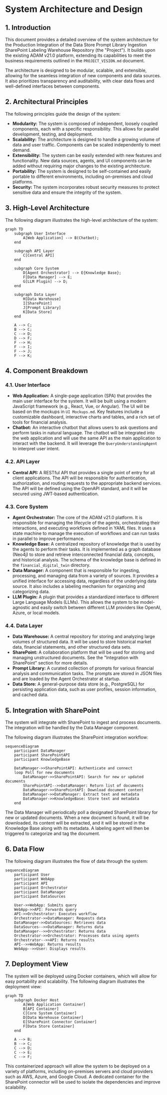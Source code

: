 # System Architecture and Design

## 1. Introduction

This document provides a detailed overview of the system architecture for the Production Integration of the Data Store Prompt Library Ingestion SharePoint Labeling Warehouse Repository (the "Project"). It builds upon the existing ADAM v21.0 platform, extending its capabilities to meet the business requirements outlined in the `PROJECT_VISION.md` document.

The architecture is designed to be modular, scalable, and extensible, allowing for the seamless integration of new components and data sources. It also prioritizes transparency and auditability, with clear data flows and well-defined interfaces between components.

## 2. Architectural Principles

The following principles guide the design of the system:

*   **Modularity:** The system is composed of independent, loosely coupled components, each with a specific responsibility. This allows for parallel development, testing, and deployment.
*   **Scalability:** The architecture is designed to handle a growing volume of data and user traffic. Components can be scaled independently to meet demand.
*   **Extensibility:** The system can be easily extended with new features and functionality. New data sources, agents, and UI components can be added without requiring major changes to the existing architecture.
*   **Portability:** The system is designed to be self-contained and easily portable to different environments, including on-premises and cloud platforms.
*   **Security:** The system incorporates robust security measures to protect sensitive data and ensure the integrity of the system.

## 3. High-Level Architecture

The following diagram illustrates the high-level architecture of the system:

```mermaid
graph TD
    subgraph User Interface
        A[Web Application] --> B(Chatbot);
    end

    subgraph API Layer
        C[Central API]
    end

    subgraph Core System
        D[Agent Orchestrator] --> E{Knowledge Base};
        F[Data Manager] --> E;
        G[LLM Plugin] --> D;
    end

    subgraph Data Layer
        H[Data Warehouse]
        I[SharePoint]
        J[Prompt Library]
        K[Data Store]
    end

    A --> C;
    B --> C;
    C --> D;
    D --> F;
    F --> H;
    F --> I;
    F --> J;
    F --> K;
```

## 4. Component Breakdown

### 4.1. User Interface

*   **Web Application:** A single-page application (SPA) that provides the main user interface for the system. It will be built using a modern JavaScript framework (e.g., React, Vue, or Angular). The UI will be based on the mockups in `UI Mockups.md`. Key features include a customizable dashboard, interactive charts and tables, and a rich set of tools for financial analysis.
*   **Chatbot:** An interactive chatbot that allows users to ask questions and perform tasks in natural language. The chatbot will be integrated into the web application and will use the same API as the main application to interact with the backend. It will leverage the `QueryUnderstandingAgent` to interpret user intent.

### 4.2. API Layer

*   **Central API:** A RESTful API that provides a single point of entry for all client applications. The API will be responsible for authentication, authorization, and routing requests to the appropriate backend services. The API will be defined using the OpenAPI standard, and it will be secured using JWT-based authentication.

### 4.3. Core System

*   **Agent Orchestrator:** The core of the ADAM v21.0 platform. It is responsible for managing the lifecycle of the agents, orchestrating their interactions, and executing workflows defined in YAML files. It uses a state machine to manage the execution of workflows and can run tasks in parallel to improve performance.
*   **Knowledge Base:** A centralized repository of knowledge that is used by the agents to perform their tasks. It is implemented as a graph database (Neo4j) to store and retrieve interconnected financial data, concepts, and historical analysis. The schema of the knowledge base is defined in the `financial_digital_twin` directory.
*   **Data Manager:** A component that is responsible for ingesting, processing, and managing data from a variety of sources. It provides a unified interface for accessing data, regardless of the underlying data source. It also includes a labeling mechanism for organizing and categorizing data.
*   **LLM Plugin:** A plugin that provides a standardized interface to different Large Language Models (LLMs). This allows the system to be model-agnostic and easily switch between different LLM providers like OpenAI, Azure, or local models.

### 4.4. Data Layer

*   **Data Warehouse:** A central repository for storing and analyzing large volumes of structured data. It will be used to store historical market data, financial statements, and other structured data sets.
*   **SharePoint:** A collaboration platform that will be used for storing and managing unstructured documents. See the "Integration with SharePoint" section for more details.
*   **Prompt Library:** A curated collection of prompts for various financial analysis and communication tasks. The prompts are stored in JSON files and are loaded by the Agent Orchestrator at startup.
*   **Data Store:** A general-purpose data store (e.g., PostgreSQL) for persisting application data, such as user profiles, session information, and cached data.

## 5. Integration with SharePoint

The system will integrate with SharePoint to ingest and process documents. The integration will be handled by the Data Manager component.

The following diagram illustrates the SharePoint integration workflow:

```mermaid
sequenceDiagram
    participant DataManager
    participant SharePointAPI
    participant KnowledgeBase

    DataManager->>SharePointAPI: Authenticate and connect
    loop Poll for new documents
        DataManager->>SharePointAPI: Search for new or updated documents
        SharePointAPI-->>DataManager: Return list of documents
        DataManager->>SharePointAPI: Download document content
        DataManager->>DataManager: Extract text and metadata
        DataManager->>KnowledgeBase: Store text and metadata
    end
```

The Data Manager will periodically poll a designated SharePoint library for new or updated documents. When a new document is found, it will be downloaded, its content will be extracted, and it will be stored in the Knowledge Base along with its metadata. A labeling agent will then be triggered to categorize and tag the document.

## 6. Data Flow

The following diagram illustrates the flow of data through the system:

```mermaid
sequenceDiagram
    participant User
    participant WebApp
    participant API
    participant Orchestrator
    participant DataManager
    participant DataSources

    User->>WebApp: Submits query
    WebApp->>API: Forwards query
    API->>Orchestrator: Executes workflow
    Orchestrator->>DataManager: Requests data
    DataManager->>DataSources: Retrieves data
    DataSources-->>DataManager: Returns data
    DataManager-->>Orchestrator: Returns data
    Orchestrator->>Orchestrator: Processes data using agents
    Orchestrator-->>API: Returns results
    API-->>WebApp: Returns results
    WebApp-->>User: Displays results
```

## 7. Deployment View

The system will be deployed using Docker containers, which will allow for easy portability and scalability. The following diagram illustrates the deployment view:

```mermaid
graph TD
    subgraph Docker Host
        A[Web Application Container]
        B[API Container]
        C[Core System Container]
        D[Data Warehouse Container]
        E[SharePoint Connector Container]
        F[Data Store Container]
    end

    A --> B;
    B --> C;
    C --> D;
    C --> E;
    C --> F;
```
This containerized approach will allow the system to be deployed on a variety of platforms, including on-premises servers and cloud providers such as AWS, Azure, and Google Cloud. A dedicated container for the SharePoint connector will be used to isolate the dependencies and improve scalability.

